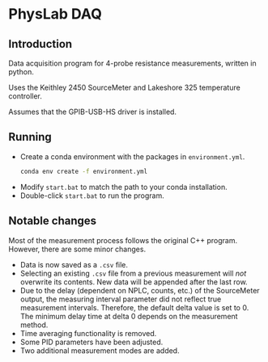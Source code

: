 # PhysLab DAQ

## Introduction

Data acquisition program for 4-probe resistance measurements, written in python.

Uses the Keithley 2450 SourceMeter and Lakeshore 325 temperature controller.

Assumes that the GPIB-USB-HS driver is installed.

## Running

* Create a conda environment with the packages in `environment.yml`.
  ```bash
  conda env create -f environment.yml
  ```
* Modify `start.bat` to match the path to your conda installation.
* Double-click `start.bat` to run the program.

## Notable changes

Most of the measurement process follows the original C++ program. However, there are some minor changes.

* Data is now saved as a `.csv` file.
* Selecting an existing `.csv` file from a previous measurement will *not* overwrite its contents. New data will be appended after the last row.
* Due to the delay (dependent on NPLC, counts, etc.) of the SourceMeter output, the measuring interval parameter did not reflect true measurement intervals. Therefore, the default delta value is set to 0. The minimum delay time at delta 0 depends on the measurement method.
* Time averaging functionality is removed.
* Some PID parameters have been adjusted.
* Two additional measurement modes are added.
